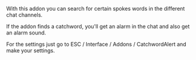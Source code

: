 With this addon you can search for certain spokes words in the different chat channels.

If the addon finds a catchword, you'll get an alarm in the chat and also get an alarm sound.

 

For the settings just go to ESC / Interface / Addons / CatchwordAlert and make your settings.
